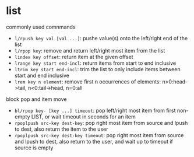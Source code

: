 # list

commonly used comnmands
- `l/rpush key val [val ...]`: pushe  value(s) onto the left/right end of the list
- `l/rpop key`: remove and return left/right most item from the list
- `lindex key offset`: return item at the given offset
- `lrange key start end-incl`: return items from start to end inclusive
- `ltrim key start end-incl`: trim the list to only include items between start and end inclusive
- `lrem key n element`: remove first n occurrences of elements: n>0:head->tail, n<0:tail->head, n=0:all

block pop and item move
- `bl/rpop key- [key ...] timeout`: pop left/right most item from first non-empty LIST, or wait timeout in seconds for an item
- `rpoplpush src-key dest-key`: pop right most item from source and lpush to dest, also return the item to the user
- `rpoplpush src-key dest-key timeout`: pop right most item from source and lpush to dest, also return to the user, and wait up to timeout if source is empty

